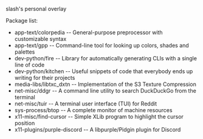 slash's personal overlay

Package list:
* app-text/colorpedia        -- General-purpose preprocessor with customizable syntax
* app-text/gpp               -- Command-line tool for looking up colors, shades and palettes
* dev-python/fire            -- Library for automatically generating CLIs with a single line of code
* dev-python/kitchen         -- Useful snippets of code that everybody ends up writing for their projects
* media-libs/libtxc_dxtn     -- Implementation of the S3 Texture Compression
* net-misc/ddgr              -- A command line utility to search DuckDuckGo from the terminal
* net-misc/tuir              -- A terminal user interface (TUI) for Reddit
* sys-process/btop           -- A complete monitor of machine resources
* x11-misc/find-cursor       -- Simple XLib program to highlight the cursor position
* x11-plugins/purple-discord -- A libpurple/Pidgin plugin for Discord
